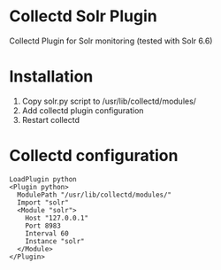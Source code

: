 # Collectd Solr Plugin
Collectd Plugin for Solr monitoring (tested with Solr 6.6)

# Installation
1. Copy solr.py script to /usr/lib/collectd/modules/
2. Add collectd plugin configuration
3. Restart collectd

# Collectd configuration
```
LoadPlugin python
<Plugin python>
  ModulePath "/usr/lib/collectd/modules/"
  Import "solr"
  <Module "solr">
    Host "127.0.0.1"
    Port 8983
    Interval 60
    Instance "solr"
  </Module>
</Plugin>
```
